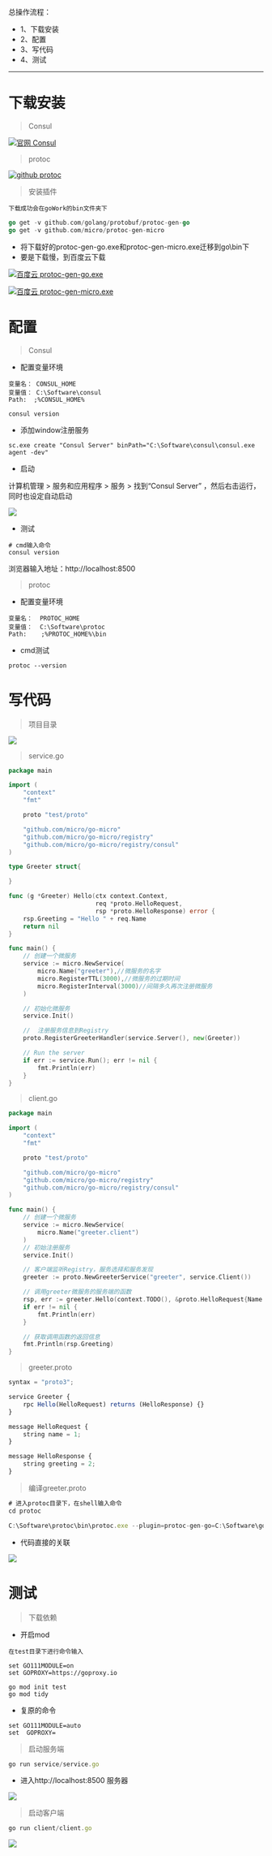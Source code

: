 总操作流程：
- 1、下载安装
- 2、配置
- 3、写代码
- 4、测试

***

# 下载安装

> Consul

[![](https://img.shields.io/badge/官网-Consul-red.svg "官网 Consul")](https://www.consul.io/downloads.html)

> protoc

[![](https://img.shields.io/badge/github-protoc-blued.svg "github protoc")](https://github.com/protocolbuffers/protobuf/releases/tag/v3.8.0-rc1)

> 安装插件

`下载成功会在goWork的bin文件夹下`

```go
go get -v github.com/golang/protobuf/protoc-gen-go
go get -v github.com/micro/protoc-gen-micro
```

- 将下载好的protoc-gen-go.exe和protoc-gen-micro.exe迁移到go\bin下
- 要是下载慢，到百度云下载

[![](https://img.shields.io/badge/百度云-protoc--gen--go.exe-green.svg "百度云 protoc-gen-go.exe")](https://pan.baidu.com/s/1gLPs3OGrhIrSfXNvEe72pw)

[![](https://img.shields.io/badge/百度云-protoc--gen--micro.exe-green.svg "百度云 protoc-gen-micro.exe")](https://pan.baidu.com/s/1VPudVA-ChTh578SGaCnXmw)


# 配置

> Consul

- 配置变量环境

```
变量名： CONSUL_HOME
变量值： C:\Software\consul
Path:  ;%CONSUL_HOME%

consul version
```

- 添加window注册服务

```
sc.exe create "Consul Server" binPath="C:\Software\consul\consul.exe agent -dev"
```

- 启动

计算机管理 > 服务和应用程序 > 服务 > 找到“Consul Server” ，然后右击运行，同时也设定自动启动

![](image/1-1.png)

- 测试

```
# cmd输入命令
consul version
```
浏览器输入地址：http://localhost:8500

> protoc

- 配置变量环境

```
变量名：  PROTOC_HOME
变量值：  C:\Software\protoc
Path:    ;%PROTOC_HOME%\bin
```

- cmd测试

```
protoc --version
```

# 写代码

> 项目目录

![](image/1-2.png)

> service.go

```go
package main

import (
	"context"
	"fmt"

	proto "test/proto"

	"github.com/micro/go-micro"
	"github.com/micro/go-micro/registry"
	"github.com/micro/go-micro/registry/consul"
)

type Greeter struct{

}

func (g *Greeter) Hello(ctx context.Context, 
						req *proto.HelloRequest, 
						rsp *proto.HelloResponse) error {
	rsp.Greeting = "Hello " + req.Name
	return nil
}

func main() {
	// 创建一个微服务
	service := micro.NewService(
		micro.Name("greeter"),//微服务的名字
        micro.RegisterTTL(3000),//微服务的过期时间
        micro.RegisterInterval(3000)//间隔多久再次注册微服务
	)

	// 初始化微服务
	service.Init()

	//  注册服务信息到Registry
	proto.RegisterGreeterHandler(service.Server(), new(Greeter))

	// Run the server
	if err := service.Run(); err != nil {
		fmt.Println(err)
	}
}
```

> client.go

```go
package main

import (
	"context"
	"fmt"

	proto "test/proto"

	"github.com/micro/go-micro"
	"github.com/micro/go-micro/registry"
	"github.com/micro/go-micro/registry/consul"
)

func main() {
	// 创建一个微服务
	service := micro.NewService(
		micro.Name("greeter.client")
	)
	// 初始注册服务
	service.Init()

	// 客户端监听Registry，服务选择和服务发现
	greeter := proto.NewGreeterService("greeter", service.Client())

	// 调用greeter微服务的服务端的函数
	rsp, err := greeter.Hello(context.TODO(), &proto.HelloRequest{Name: "John"})
	if err != nil {
		fmt.Println(err)
	}

	// 获取调用函数的返回信息
	fmt.Println(rsp.Greeting)
}
```

> greeter.proto

```js
syntax = "proto3";

service Greeter {
	rpc Hello(HelloRequest) returns (HelloResponse) {}
}

message HelloRequest {
	string name = 1;
}

message HelloResponse {
	string greeting = 2;
}

```

> 编译greeter.proto

```js
# 进入protoc目录下，在shell输入命令
cd protoc

C:\Software\protoc\bin\protoc.exe --plugin=protoc-gen-go=C:\Software\go\bin\protoc-gen-go.exe --plugin=protoc-gen-micro=C:\Software\go\bin\protoc-gen-micro.exe --proto_path=./ --go_out=./ --micro_out=./ greeter.proto
```

- 代码直接的关联

![](image/1-2.png)



# 测试 

> 下载依赖

- 开启mod

`在test目录下进行命令输入`

```shell
set GO111MODULE=on
set GOPROXY=https://goproxy.io

go mod init test
go mod tidy
```

- 复原的命令

```
set GO111MODULE=auto
set  GOPROXY=
```

> 启动服务端

```js
go run service/service.go
```

- 进入http://localhost:8500 服务器

![](image/1-5.png)

> 启动客户端

```js
go run client/client.go
```

![](image/1-6.png)

